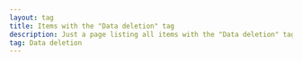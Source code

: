 ```yaml
---
layout: tag
title: Items with the "Data deletion" tag
description: Just a page listing all items with the "Data deletion" tag
tag: Data deletion
---
```

